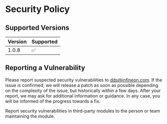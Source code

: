 # Security Policy

## Supported Versions

| Version | Supported          |
| ------- | ------------------ |
| 1.0.8   | :white_check_mark: |

## Reporting a Vulnerability

Please report suspected security vulnerabilities to dds@infineon.com. 
If the issue is confirmed, we will release a patch as soon as possible depending on the complexity of the issue, but historically within a few days. 
After your report, we may ask for additional information or guidance. In any case, you will be informed of the progress towards a fix.

Report security vulnerabilities in third-party modules to the person or team maintaining the module.
